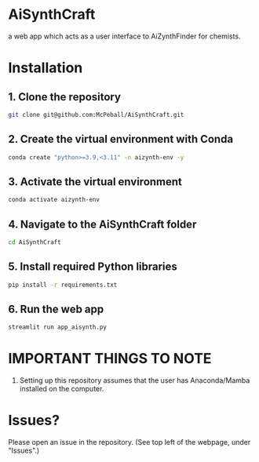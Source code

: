 # AiSynthCraft
a web app which acts as a user interface to AiZynthFinder for chemists.

# Installation
## 1. Clone the repository
```sh
git clone git@github.com:McPeball/AiSynthCraft.git
```

## 2. Create the virtual environment with Conda
```sh
conda create "python>=3.9,<3.11" -n aizynth-env -y
```

## 3. Activate the virtual environment
```sh
conda activate aizynth-env
```

## 4. Navigate to the AiSynthCraft folder
```sh
cd AiSynthCraft
```

## 5. Install required Python libraries
```sh
pip install -r requirements.txt
```

## 6. Run the web app
```sh
streamlit run app_aisynth.py
```

# IMPORTANT THINGS TO NOTE
1. Setting up this repository assumes that the user has Anaconda/Mamba installed on the computer.

# Issues?
Please open an issue in the repository. (See top left of the webpage, under "Issues".)